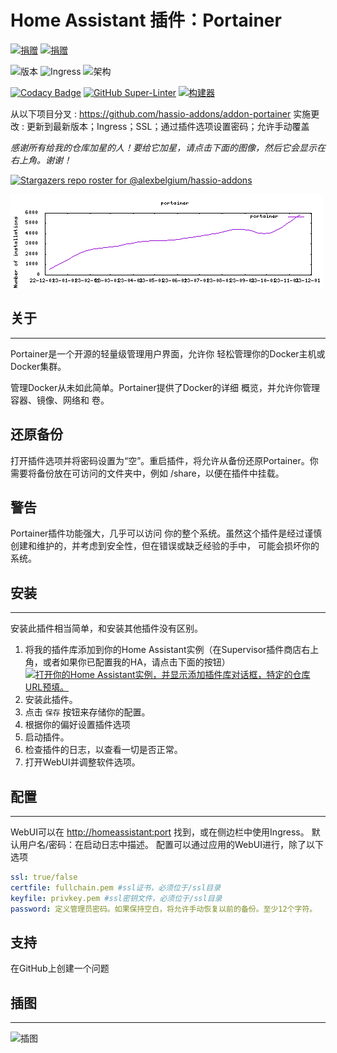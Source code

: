 # Home Assistant 插件：Portainer

[![捐赠][donation-badge]](https://www.buymeacoffee.com/alexbelgium)
[![捐赠][paypal-badge]](https://www.paypal.com/donate/?hosted_button_id=DZFULJZTP3UQA)

![版本](https://img.shields.io/badge/dynamic/json?label=Version&query=%24.version&url=https%3A%2F%2Fraw.githubusercontent.com%2Falexbelgium%2Fhassio-addons%2Fmaster%2Fportainer%2Fconfig.json)
![Ingress](https://img.shields.io/badge/dynamic/json?label=Ingress&query=%24.ingress&url=https%3A%2F%2Fraw.githubusercontent.com%2Falexbelgium%2Fhassio-addons%2Fmaster%2Fportainer%2Fconfig.json)
![架构](https://img.shields.io/badge/dynamic/json?color=success&label=Arch&query=%24.arch&url=https%3A%2F%2Fraw.githubusercontent.com%2Falexbelgium%2Fhassio-addons%2Fmaster%2Fportainer%2Fconfig.json)

[![Codacy Badge](https://app.codacy.com/project/badge/Grade/9c6cf10bdbba45ecb202d7f579b5be0e)](https://www.codacy.com/gh/alexbelgium/hassio-addons/dashboard?utm_source=github.com&utm_medium=referral&utm_content=alexbelgium/hassio-addons&utm_campaign=Badge_Grade)
[![GitHub Super-Linter](https://img.shields.io/github/actions/workflow/status/alexbelgium/hassio-addons/weekly-supelinter.yaml?label=Lint%20code%20base)](https://github.com/alexbelgium/hassio-addons/actions/workflows/weekly-supelinter.yaml)
[![构建器](https://img.shields.io/github/actions/workflow/status/alexbelgium/hassio-addons/onpush_builder.yaml?label=Builder)](https://github.com/alexbelgium/hassio-addons/actions/workflows/onpush_builder.yaml)

[donation-badge]: https://img.shields.io/badge/Buy%20me%20a%20coffee%20(no%20paypal)-%23d32f2f?logo=buy-me-a-coffee&style=flat&logoColor=white
[paypal-badge]: https://img.shields.io/badge/Buy%20me%20a%20coffee%20with%20Paypal-0070BA?logo=paypal&style=flat&logoColor=white

从以下项目分叉 : https://github.com/hassio-addons/addon-portainer
实施更改 : 更新到最新版本；Ingress；SSL；通过插件选项设置密码；允许手动覆盖

_感谢所有给我的仓库加星的人！要给它加星，请点击下面的图像，然后它会显示在右上角。谢谢！_

[![Stargazers repo roster for @alexbelgium/hassio-addons](https://raw.githubusercontent.com/alexbelgium/hassio-addons/master/.github/stars2.svg)](https://github.com/alexbelgium/hassio-addons/stargazers)

![下载趋势](https://raw.githubusercontent.com/alexbelgium/hassio-addons/master/portainer/stats.png)

## 关于

---

Portainer是一个开源的轻量级管理用户界面，允许你
轻松管理你的Docker主机或Docker集群。

管理Docker从未如此简单。Portainer提供了Docker的详细
概览，并允许你管理容器、镜像、网络和
卷。

## 还原备份

打开插件选项并将密码设置为“空”。重启插件，将允许从备份还原Portainer。你需要将备份放在可访问的文件夹中，例如 /share，以便在插件中挂载。

## 警告

Portainer插件功能强大，几乎可以访问
你的整个系统。虽然这个插件是经过谨慎创建和维护的，并考虑到安全性，但在错误或缺乏经验的手中，
可能会损坏你的系统。

## 安装

---

安装此插件相当简单，和安装其他插件没有区别。

1. 将我的插件库添加到你的Home Assistant实例（在Supervisor插件商店右上角，或者如果你已配置我的HA，请点击下面的按钮）
   [![打开你的Home Assistant实例，并显示添加插件库对话框，特定的仓库URL预填。](https://my.home-assistant.io/badges/supervisor_add_addon_repository.svg)](https://my.home-assistant.io/redirect/supervisor_add_addon_repository/?repository_url=https%3A%2F%2Fgithub.com%2Falexbelgium%2Fhassio-addons)
1. 安装此插件。
1. 点击 `保存` 按钮来存储你的配置。
1. 根据你的偏好设置插件选项
1. 启动插件。
1. 检查插件的日志，以查看一切是否正常。
1. 打开WebUI并调整软件选项。

## 配置

---

WebUI可以在 <http://homeassistant:port> 找到，或在侧边栏中使用Ingress。
默认用户名/密码：在启动日志中描述。
配置可以通过应用的WebUI进行，除了以下选项

```yaml
ssl: true/false
certfile: fullchain.pem #ssl证书，必须位于/ssl目录
keyfile: privkey.pem #ssl密钥文件，必须位于/ssl目录
password: 定义管理员密码。如果保持空白，将允许手动恢复以前的备份。至少12个字符。
```

## 支持

在GitHub上创建一个问题

## 插图

---

![插图](https://github.com/hassio-addons/addon-portainer/raw/main/images/screenshot.png)